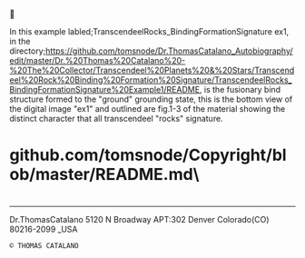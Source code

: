 💽


In this example labled;TranscendeelRocks_BindingFormationSignature ex1,
in the directory;https://github.com/tomsnode/Dr.ThomasCatalano_Autobiography/edit/master/Dr.%20Thomas%20Catalano%20-%20The%20Collector/Transcendeel%20Planets%20&%20Stars/Transcendeel%20Rock%20Binding%20Formation%20Signature/TranscendeelRocks_BindingFormationSignature%20Example1/README,
is the fusionary bind structure formed to the "ground" grounding state,
this is the bottom view of the digital image "ex1" and outlined are fig.1-3 of the material showing the distinct character that all transcendeel "rocks" signature.

# github.com/tomsnode/Copyright/blob/master/README.md\

#

--------------
Dr.ThomasCatalano
5120 N Broadway APT:302
Denver Colorado(CO) 80216-2099 _USA

    © THOMAS CATALANO
